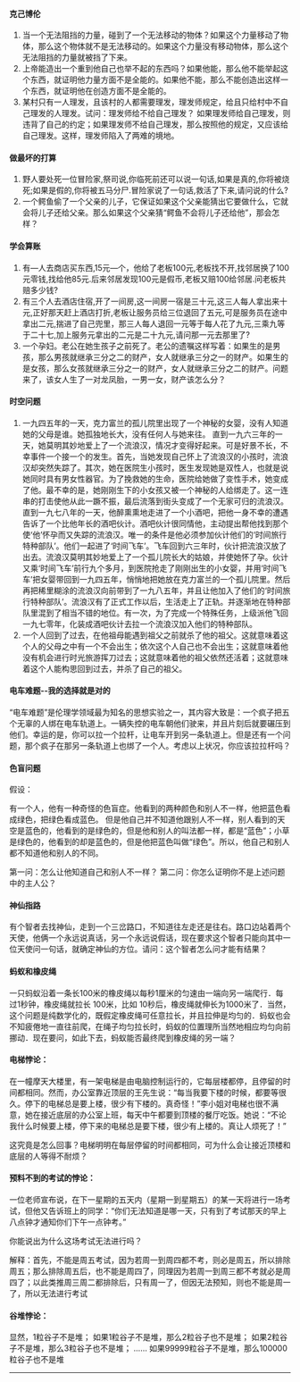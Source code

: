 #### 克己博伦

1. 当一个无法阻挡的力量，碰到了一个无法移动的物体？如果这个力量移动了物体，那么这个物体就不是无法移动的。如果这个力量没有移动物体，那么这个无法阻挡的力量就被挡了下来。
2. 上帝能造出一个重到他自己也举不起的东西吗？如果他能，那么他不能举起这个东西，就证明他力量方面不是全能的。如果他不能，那么不能创造出这样一个东西，就证明他在创造方面不是全能的。
3. 某村只有一人理发，且该村的人都需要理发，理发师规定，给且只给村中不自己理发的人理发。试问：理发师给不给自己理发？ 如果理发师给自己理发，则违背了自己的约定；如果理发师不给自己理发，那么按照他的规定，又应该给自己理发。这样，理发师陷入了两难的境地。

#### 做最坏的打算

1. 野人要处死一位冒险家,祭司说,你临死前还可以说一句话,如果是真的,你将被烧死;如果是假的,你将被五马分尸.冒险家说了一句话,救活了下来,请问说的什么?
2. 一个鳄鱼偷了一个父亲的儿子，它保证如果这个父亲能猜出它要做什么，它就会将儿子还给父亲。那么如果这个父亲猜“鳄鱼不会将儿子还给他”，那会怎样？

#### 学会算账

1. 有—人去商店买东西,15元—个，他给了老板100元,老板找不开,找邻居换了100元零钱,找给他85元.后来邻居发现100元是假币,老板又赔100给邻居.问老板共赔多少钱?
2. 有三个人去酒店住宿,开了一间房,这一间房一宿是三十元,这三人每人拿出来十元,正好那天赶上酒店打折,老板让服务员给三位退回了五元,可是服务员在途中拿出二元,揣进了自己兜里，那三人每人退回一元等于每人花了九元,三乘九等于二十七,加上服务元拿出的二元是二十九元,请问那一元去那里了?
3. 一个孕妇。老公在她生孩子之前死了。老公的遗嘱这样写着：如果生的是男孩，那么男孩就继承三分之二的财产，女人就继承三分之一的财产。如果生的是女孩，那么女孩就继承三分之一的财产，女人就继承三分之二的财产。问题来了，该女人生了一对龙凤胎，一男一女，财产该怎么分？

#### 时空问题

1. 一九四五年的一天，克力富兰的孤儿院里出现了一个神秘的女婴，没有人知道她的父母是谁。她孤独地长大，没有任何人与她来往。 直到一九六三年的一天，她莫明其妙地爱上了一个流浪汉，情况才变得好起来。可是好景不长，不幸事件一个接一个的发生。首先，当她发现自己怀上了流浪汉的小孩时，流浪汉却突然失踪了。其次，她在医院生小孩时，医生发现她是双性人，也就是说她同时具有男女性器官。为了挽救她的生命，医院给她做了变性手术，她变成了他。最不幸的是，她刚刚生下的小女孩又被一个神秘的人给绑走了。这一连串的打击使他从此一蹶不振，最后流落到街头变成了一个无家可归的流浪汉。直到一九七八年的一天，他醉熏熏地走进了一个小酒吧，把他一身不幸的遭遇告诉了一个比他年长的酒吧伙计。酒吧伙计很同情他，主动提出帮他找到那个使‘他’怀孕而又失踪的流浪汉。唯一的条件是他必须参加伙计他们的‘时间旅行特种部队’。他们一起进了‘时间飞车’。飞车回到六三年时，伙计把流浪汉放了出去。流浪汉莫明其妙地爱上了一个孤儿院长大的姑娘，并使她怀了孕。伙计又乘‘时间飞车’前行九个多月，到医院抢走了刚刚出生的小女婴，并用‘时间飞车’把女婴带回到一九四五年，悄悄地把她放在克力富兰的一个孤儿院里。然后再把稀里糊涂的流浪汉向前带到了一九八五年，并且让他加入了他们的‘时间旅行特种部队’。流浪汉有了正式工作以后，生活走上了正轨。并逐渐地在特种部队里混到了相当不错的地位。有一次，为了完成一个特殊任务，上级派他飞回一九七零年，化装成酒吧伙计去拉一个流浪汉加入他们的特种部队。
2. 一个人回到了过去，在他祖母能遇到祖父之前就杀了他的祖父。这就意味着这个人的父母之中有一个不会出生；依次这个人自己也不会出生；这就意味着他没有机会进行时光旅游挥刀过去；这就意味着他的祖父依然还活着；这就意味着这个人能构思回到过去，并杀了自己的祖父。

#### 电车难题--我的选择就是对的

“电车难题”是伦理学领域最为知名的思想实验之一，其内容大致是：一个疯子把五个无辜的人绑在电车轨道上。一辆失控的电车朝他们驶来，并且片刻后就要碾压到他们。幸运的是，你可以拉一个拉杆，让电车开到另一条轨道上。但是还有一个问题，那个疯子在那另一条轨道上也绑了一个人。考虑以上状况，你应该拉拉杆吗？

#### 色盲问题

假设：

有一个人，他有一种奇怪的色盲症。他看到的两种颜色和别人不一样，他把蓝色看成绿色，把绿色看成蓝色。 但是他自己并不知道他跟别人不一样，别人看到的天空是蓝色的，他看到的是绿色的，但是他和别人的叫法都一样，都是“蓝色”；小草是绿色的，他看到的却是蓝色的，但是他把蓝色叫做“绿色”。所以，他自己和别人都不知道他和别人的不同。

第一问：怎么让他知道自己和别人不一样？
第二问：你怎么证明你不是上述问题中的主人公？

#### 神仙指路

有个智者去找神仙，走到一个三岔路口，不知道往左走还是往右。路口边站着两个天使，他俩一个永远说真话，另一个永远说假话，现在要求这个智者只能向其中一位天使问一句话，就确定神仙的方位。请问：这个智者怎么问才能有结果？

#### 蚂蚁和橡皮绳

一只蚂蚁沿着一条长100米的橡皮绳以每秒1厘米的匀速由一端向另一端爬行．每过1秒钟，橡皮绳就拉长 100米，比如 10秒后，橡皮绳就伸长为1000米了．当然，这个问题是纯数学化的，既假定橡皮绳可任意拉长，并且拉伸是均匀的．蚂蚁也会不知疲倦地一直往前爬，在绳子均匀拉长时，蚂蚁的位置理所当然地相应均匀向前挪动．现在要问，如此下去，蚂蚁能否最终爬到橡皮绳的另一端？

#### 电梯悖论：

在一幢摩天大楼里，有一架电梯是由电脑控制运行的，它每层楼都停，且停留的时间都相同。然而，办公室靠近顶层的王先生说：“每当我要下楼的时候，都要等很久。停下的电梯总是要上楼，很少有下楼的。真奇怪！”李小姐对电梯也很不满意，她在接近底层的办公室上班，每天中午都要到顶楼的餐厅吃饭。她说：“不论我什么时候要上楼，停下来的电梯总是要下楼，很少有上楼的。真让人烦死了！”

这究竟是怎么回事？电梯明明在每层停留的时间都相同，可为什么会让接近顶楼和底层的人等得不耐烦？

#### 预料不到的考试的悖论：

一位老师宣布说，在下一星期的五天内（星期一到星期五）的某一天将进行一场考试，但他又告诉班上的同学：“你们无法知道是哪一天，只有到了考试那天的早上八点钟才通知你们下午一点钟考。”

你能说出为什么这场考试无法进行吗？

解释：首先，不能是周五考试，因为若周一到周四都不考，则必是周五，所以排除周五；那么排除周五后，也不能是周四了，同理因为若周一到周三都不考就必是周四了；以此类推周三周二都排除后，只有周一了，但因无法预知，则也不能是周一了，所以无法进行考试

#### 谷堆悖论：

显然，1粒谷子不是堆；
如果1粒谷子不是堆，那么2粒谷子也不是堆；
如果2粒谷子不是堆，那么3粒谷子也不是堆；
……
如果99999粒谷子不是堆，那么100000粒谷子也不是堆

---

